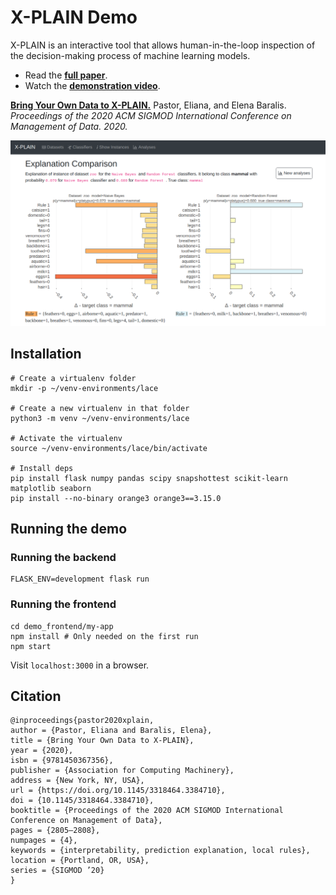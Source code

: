 # X-PLAIN Demo
X-PLAIN is an interactive tool that allows human-in-the-loop inspection of the decision-making process of machine
learning models.

* Read the **[full paper](https://dl.acm.org/doi/pdf/10.1145/3318464.3384710)**.
* Watch the **[demonstration video](https://dl.acm.org/doi/pdf/10.1145/3318464.3384710)**.

**[Bring Your Own Data to X-PLAIN.](https://dl.acm.org/doi/pdf/10.1145/3318464.3384710)**
Pastor, Eliana, and Elena Baralis. 
*Proceedings of the 2020 ACM SIGMOD International Conference on Management of Data. 2020.*

![teaser figure](X-PLAIN_teaser.png)

## Installation

```shell
# Create a virtualenv folder
mkdir -p ~/venv-environments/lace

# Create a new virtualenv in that folder
python3 -m venv ~/venv-environments/lace

# Activate the virtualenv
source ~/venv-environments/lace/bin/activate

# Install deps
pip install flask numpy pandas scipy snapshottest scikit-learn matplotlib seaborn 
pip install --no-binary orange3 orange3==3.15.0
```

## Running the demo

### Running the backend
```shell
FLASK_ENV=development flask run
```

### Running the frontend
```shell
cd demo_frontend/my-app
npm install # Only needed on the first run
npm start
```
Visit `localhost:3000` in a browser.

## Citation
```
@inproceedings{pastor2020xplain,
author = {Pastor, Eliana and Baralis, Elena},
title = {Bring Your Own Data to X-PLAIN},
year = {2020},
isbn = {9781450367356},
publisher = {Association for Computing Machinery},
address = {New York, NY, USA},
url = {https://doi.org/10.1145/3318464.3384710},
doi = {10.1145/3318464.3384710},
booktitle = {Proceedings of the 2020 ACM SIGMOD International Conference on Management of Data},
pages = {2805–2808},
numpages = {4},
keywords = {interpretability, prediction explanation, local rules},
location = {Portland, OR, USA},
series = {SIGMOD ’20}
}
```
